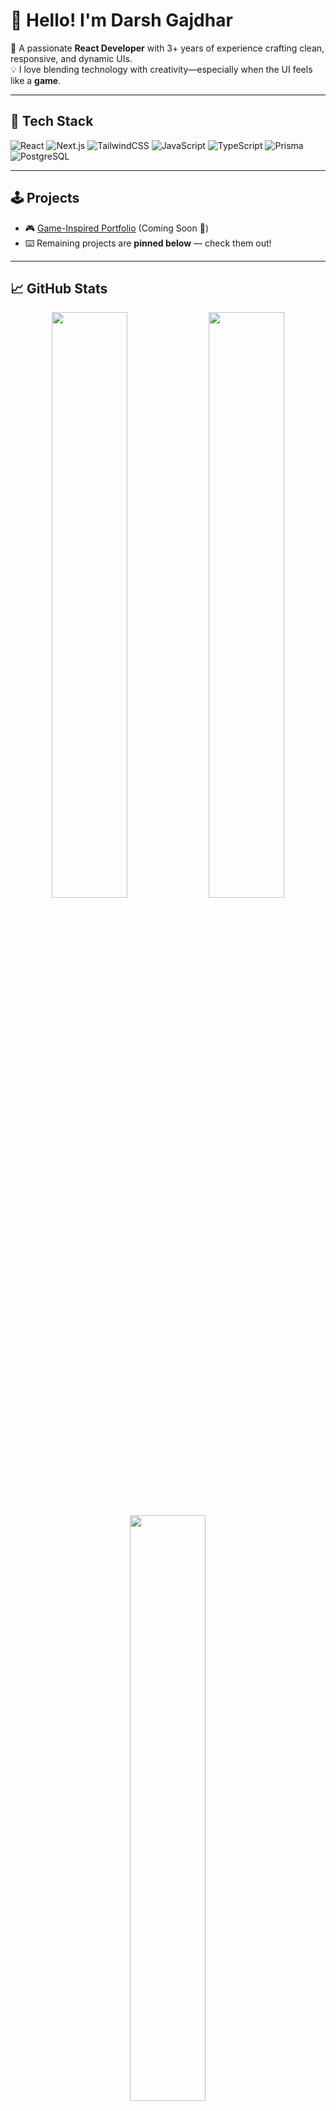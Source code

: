 # 👋 Hello! I'm Darsh Gajdhar

🎯 A passionate **React Developer** with 3+ years of experience crafting clean, responsive, and dynamic UIs.  
💡 I love blending technology with creativity—especially when the UI feels like a **game**.  

---

## 🧰 Tech Stack
![React](https://img.shields.io/badge/-React-61DAFB?style=flat-square&logo=react&logoColor=black)
![Next.js](https://img.shields.io/badge/-Next.js-black?style=flat-square&logo=next.js)
![TailwindCSS](https://img.shields.io/badge/-TailwindCSS-06B6D4?style=flat-square&logo=tailwind-css)
![JavaScript](https://img.shields.io/badge/-JavaScript-F7DF1E?style=flat-square&logo=javascript&logoColor=black)
![TypeScript](https://img.shields.io/badge/-TypeScript-007ACC?style=flat-square&logo=typescript)
![Prisma](https://img.shields.io/badge/-Prisma-2D3748?style=flat-square&logo=prisma)
![PostgreSQL](https://img.shields.io/badge/-PostgreSQL-336791?style=flat-square&logo=postgresql)

---

## 🕹️ Projects
- 🎮 [Game-Inspired Portfolio](https://darshgajdhar.in) (Coming Soon 🚧)
- ⌨️ Remaining projects are **pinned below** — check them out!

---

## 📈 GitHub Stats

<p align="center">
  <img src="https://github-readme-stats.vercel.app/api?username=darshgajdhar&show_icons=true&theme=radical" width="49%" />
  <img src="https://github-readme-streak-stats.herokuapp.com/?user=darshgajdhar&theme=radical" width="49%" />
</p>

<p align="center">
  <img src="https://github-readme-stats.vercel.app/api/top-langs/?username=darshgajdhar&layout=compact&theme=tokyonight" width="49%" />
  <img src="https://github-readme-activity-graph.cyclic.app/graph?username=darshgajdhar&theme=react-dark" width="98%" />
</p>

---

## 🧠 Learning Goals (2025)
- ⚔️ Data Structures & Algorithms (with C++)
- 🛡️ Cybersecurity (Weekend Study from CompTIA+)
- ⚙️ System Design (Scalable Architecture & Patterns)

---

## ✨ Fun Facts
- Apart from these having a great interest on animes
- On weekends, I chase: `Hackers > Interviews > Passion projects` 😎 (Not everytime but wants that consistency 😉)

---

## 🌐 Connect With Me

[![Portfolio](https://img.shields.io/badge/-darshgajdhar.in-000?style=for-the-badge&logo=vercel&logoColor=white)](https://darshgajdhar.in)
[![LinkedIn](https://img.shields.io/badge/-LinkedIn-blue?style=for-the-badge&logo=linkedin&logoColor=white)](https://linkedin.com/in/darsh-gajdhar)
[![Twitter](https://img.shields.io/badge/-X-black?style=for-the-badge&logo=twitter&logoColor=white)](https://x.com/DGajdhar) <!-- if you use X -->

---

> _"Build like a dev, think like a gamer."_

